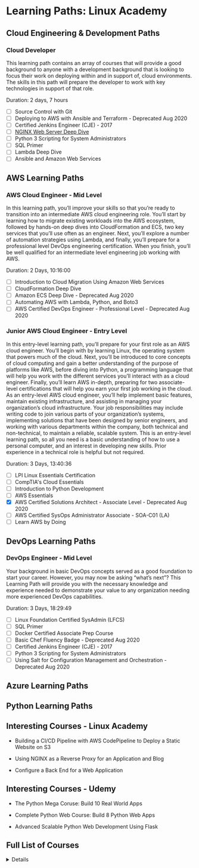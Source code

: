 # Learning Paths: Linux Academy

## Cloud Engineering & Development Paths

### Cloud Developer
This learning path contains an array of courses that will provide a good background to anyone with a development background that is looking to focus their work on deploying within and in support of, cloud environments. The skills in this path will prepare the developer to work with key technologies in support of that role.

Duration: 2 days, 7 hours

- [ ] Source Control with Git
- [ ] Deploying to AWS with Ansible and Terraform - Deprecated Aug 2020
- [ ] Certified Jenkins Engineer (CJE) - 2017
- [ ] [NGINX Web Server Deep Dive](/NGINX.md)
- [ ] Python 3 Scripting for System Administrators
- [ ] SQL Primer
- [ ] Lambda Deep Dive
- [ ] Ansible and Amazon Web Services

## AWS Learning Paths

### AWS Cloud Engineer - Mid Level
In this learning path, you’ll improve your skills so that you’re ready to transition into an intermediate AWS cloud engineering role. You’ll start by learning how to migrate existing workloads into the AWS ecosystem, followed by hands-on deep dives into CloudFormation and ECS, two key services that you’ll use often as an engineer. Next, you’ll explore a number of automation strategies using Lambda, and finally, you’ll prepare for a professional level DevOps engineering certification. When you finish, you’ll be well qualified for an intermediate level engineering job working with AWS.

Duration: 2 Days, 10:16:00

- [ ] Introduction to Cloud Migration Using Amazon Web Services
- [ ] CloudFormation Deep Dive
- [ ] Amazon ECS Deep Dive - Deprecated Aug 2020
- [ ] Automating AWS with Lambda, Python, and Boto3
- [ ] AWS Certified DevOps Engineer - Professional Level - Deprecated Aug 2020

### Junior AWS Cloud Engineer - Entry Level
In this entry-level learning path, you’ll prepare for your first role as an AWS cloud engineer. You’ll begin with by learning Linux, the operating system that powers much of the cloud. Next, you’ll be introduced to core concepts of cloud computing and gain a better understanding of the purpose of platforms like AWS, before diving into Python, a programming language that will help you work with the different services you’ll interact with as a cloud engineer. Finally, you’ll learn AWS in-depth, preparing for two associate-level certifications that will help you earn your first job working in the cloud. As an entry-level AWS cloud engineer, you’ll help implement basic features, maintain existing infrastructure, and assisting in managing your organization’s cloud infrastructure. Your job responsibilities may include writing code to join various parts of your organization’s systems, implementing solutions that have been designed by senior engineers, and working with various departments within the company, both technical and non-technical, to maintain a reliable, scalable system. This is an entry-level learning path, so all you need is a basic understanding of how to use a personal computer, and an interest in developing new skills. Prior experience in a technical role is helpful but not required.

Duration: 3 Days, 13:40:36

- [ ] LPI Linux Essentials Certification
- [ ] CompTIA's Cloud Essentials
- [ ] Introduction to Python Development
- [ ] AWS Essentials
- [X] AWS Certified Solutions Architect - Associate Level - Deprecated Aug 2020
- [ ] AWS Certified SysOps Administrator Associate - SOA-C01 (LA)
- [ ] Learn AWS by Doing

## DevOps Learning Paths

### DevOps Engineer - Mid Level
Your background in basic DevOps concepts served as a good foundation to start your career. However, you may now be asking “what’s next”? This Learning Path will provide you with the necessary knowledge and experience needed to demonstrate your value to any organization needing more experienced DevOps capabilities.

Duration: 3 Days, 18:29:49

- [ ] Linux Foundation Certified SysAdmin (LFCS)
- [ ] SQL Primer
- [ ] Docker Certified Associate Prep Course
- [ ] Basic Chef Fluency Badge - Deprecated Aug 2020
- [ ] Certified Jenkins Engineer (CJE) - 2017
- [ ] Python 3 Scripting for System Administrators
- [ ] Using Salt for Configuration Management and Orchestration - Deprecated Aug 2020

## Azure Learning Paths

## Python Learning Paths

## Interesting Courses - Linux Academy

- Building a CI/CD Pipeline with AWS CodePipeline to Deploy a Static Website on S3

- Using NGINX as a Reverse Proxy for an Application and Blog

- Configure a Back End for a Web Application

## Interesting Courses - Udemy

- The Python Mega Coruse: Build 10 Real World Apps

- Complete Python Web Course: Build 8 Python Web Apps

- Advanced Scalable Python Web Development Using Flask

## Full List of Courses

<details>
- AWS Cloud Engineer - Mid Level 

- AWS Cloud Engineer - Mid Level (LEGACY) 

- AWS Learning Path 

- AWS Level 1 

- AWS Team 1 

- All Things Docker (LEGACY) 

- All Things Docker (LEGACY2) 

- Amazon Web Services - Master Level 

- Amazon Web Services - Master Level (LEGACY) 

- Application Security Engineer - Mid Level 

- Arrow Example 

- Beytell Custom Training Path 

- Certified Chef Developer (LEGACY) 

- Certified Chef Developer (LEGACY) 

- Cloud Developer 

- Cloud Developer (LEGACY) 

- Cloud Security Engineer (AWS) - Mid Level 

- Containers and Container Orchestration 

- Cyber Security Analyst - Mid Level 

- DevOps (LEGACY) 

- DevOps Engineer - Entry Level (LEGACY) 

- DevOps Engineer - Entry Level (LEGACY) 

- DevOps Engineer - Mid Level 

- DevOps Engineer - Mid Level  

- DevOps Engineer - Mid Level (LEGACY) 

- DevOps Engineer - Senior Level 

- DevOps Engineer - Senior Level (LEGACY) 

- DevOps Engineer - Senior Level (LEGACY) 

- DevOps Engineer - Senior Level (LEGACY) 

- Docker  Learning path (LEGACY) 

- Docker Training 

- From AWS Beginner to AWS Certified 

- From AWS Beginner to AWS Certified (LEGACY) 

- Fujitsu Onboarding 

- Getting Started in AWS for the Absolute Beginner 

- Getting Started in Azure for the Absolute Beginner 

- Getting Started in Containers for the Absolute Beginner 

- Getting Started in DevOps for the Absolute Beginner 

- Getting Started in Google Cloud for the Absolute Beginner 

- Getting Started in Linux for the Absolute Beginner 

- Getting Started with  Google Cloud 

- Getting Started with Kubernetes 

- Google Certified Professional - Cloud Architect 

- Google Certified Professional - Cloud Architect (LEGACY) 

- Google Cloud - Data Engineer 

- Google Cloud Architect Learning Path (LEGACY) 

- Google Cloud Certification 

- Google Cloud Certification (LEGACY) 

- Intel LP 

- Junior AWS Cloud Engineer - Entry Level 

- Junior AWS Cloud Engineer - Entry Level (LEGACY) 

- Junior DevOps Engineer - Entry Level 

- Junior Google Cloud Engineer - Entry Level 

- Junior Linux Systems Administrator - Entry Level 

- Kubernetes Orchestration and Management 

- Kubernetes Orchestration and Management (LEGACY) 

- Learning Docker 

- Learning Docker (LEGACY) 

- Linux Learning Path 1 

- Linux Professional Institute (LPI) Certifications Track 

- Linux Professional Institute (LPI) Certifications Track (LEGACY) 

- Linux Professional Institute (LPI) Certifications Track (LEGACY) 

- Linux System Administrator/Engineer - Entry Level 

- Linux System Administrator/Engineer - Entry Level (LEGACY) 

- Linux System Administrator/Engineer - Mid Level (General Linux - LEGACY) 

- Linux System Administrator/Engineer - Mid Level (General Linux) 

- Linux System Administrator/Engineer - Mid Level (Red Hat Enterprise Linux - LEGACY) 

- Linux System Administrator/Engineer - Mid Level (Red Hat Enterprise Linux) 

- Linux System Administrator/Engineer - Senior Level (General Linux - LEGACY) 

- Linux System Administrator/Engineer - Senior Level (General Linux) 

- Linux System Administrator/Engineer - Senior Level (General Linux) LEGACY 

- Linux System Administrator/Engineer - Senior Level (Red Hat Enterprise Linux - LEGACY) 

- Linux System Administrator/Engineer - Senior Level (Red Hat Enterprise Linux) 

- Linux Systems Administrator - Mid Level 

- Linux Systems Engineer - Mid Level 

- Linux and Cloud For Sales Teams - Legacy 

- Linux and Cloud for Everyone 

- Linux, Cloud, and Ruby Coding 

- MCSA: Cloud Platform Certification (LEGACY) 

- MCSA: Linux on Azure Certification 

- MCSA: Linux on Azure Certification (LEGACY) 

- Microsoft Azure: AZ-400 Azure DevOps Solutions 

- Moody's AWS New Path 

- Network Administrator - Entry Level 

- OpenStack Professional Administrator (Legacy) 

- OpenStack Systems Administrator 

- OpenStack Systems Administrator (Legacy) 

- OpenStack Systems Administrator - Associate Level (Legacy) 

- OpenStack Systems Administrator - Junior Level 

- OpenStack Systems Administrator - Senior Level (Legacy) 

- Red Hat Certified Architect RHCA: DevOps (Legacy) 

- Red Hat Certified Architect: RHCA 

- Red Hat OpenStack Administrator (Legacy) 

- Red Hat Systems Engineer 

- Required Devops Training For Linux Academy Team 

- Sales Team New Hires 

- Sample Bamtech Media 

- Scripting Automation For SysAdmins 

- Security Analyst - Entry Level 

- Serverless Computing 

- Sr Devops Engineer 

- System Engineer 1 Onboarding 

- Train to Play 

</details>